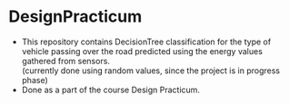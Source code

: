 # DesignPracticum
- This repository contains DecisionTree classification for the type of vehicle passing over the road predicted using the energy values gathered from sensors.
<br />(currently done using random values, since the project is in progress phase)
- Done as a part of the course Design Practicum.
